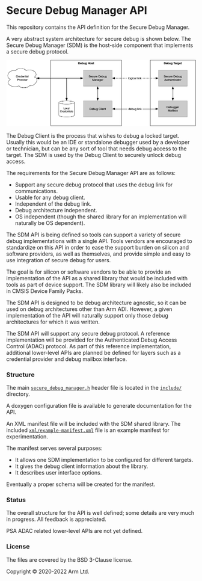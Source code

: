 # Secure Debug Manager API

This repository contains the API definition for the Secure Debug Manager.

A very abstract system architecture for secure debug is shown below. The Secure Debug Manager (SDM)
is the host-side component that implements a secure debug protocol.

![](docs/generic_system_diagram.png)

The Debug Client is the process that wishes to debug a locked target. Usually this would be an IDE
or standalone debugger used by a developer or technician, but can be any sort of tool that needs
debug access to the target. The SDM is used by the Debug Client to securely unlock debug access.

The requirements for the Secure Debug Manager API are as follows:

- Support any secure debug protocol that uses the debug link for communications.
- Usable for any debug client.
- Independent of the debug link.
- Debug architecture independent.
- OS independent (though the shared library for an implementation will naturally be OS dependent).

The SDM API is being defined so tools can support a variety of secure debug implementations with a
single API. Tools vendors are encouraged to standardize on this API in order to ease the support
burden on silicon and software providers, as well as themselves, and provide simple and easy to use
integration of secure debug for users.

The goal is for silicon or software vendors to be able to provide an implementation of the API as a
shared library that would be included with tools as part of device support. The SDM library will
likely also be included in CMSIS Device Family Packs.

The SDM API is designed to be debug architecture agnostic, so it can be used on debug architectures
other than Arm ADI. However, a given implementation of the API will naturally support only those
debug architectures for which it was written.

The SDM API will support any secure debug protocol. A reference implementation will be provided for
the Authenticated Debug Access Control (ADAC) protocol. As part of this reference
implementation, additional lower-level APIs are planned be defined for layers such as a credential
provider and debug mailbox interface.

### Structure

The main [`secure_debug_manager.h`](include/secure_debug_manager.h) header file is located in the
[`include/`](./include/) directory.

A doxygen configuration file is available to generate documentation for the API.

An XML manifest file will be included with the SDM shared library. The included
[`xml/example-manifest.xml`](xml/example-manifest.xml) file is an example manifest for experimentation.

The manifest serves several purposes:

- It allows one SDM implementation to be configured for different targets.
- It gives the debug client information about the library.
- It describes user interface options.

Eventually a proper schema will be created for the manifest.

### Status

The overall structure for the API is well defined; some details are very much in progress. All
feedback is appreciated.

PSA ADAC related lower-level APIs are not yet defined.

### License

The files are covered by the BSD 3-Clause license.

Copyright © 2020-2022 Arm Ltd.
